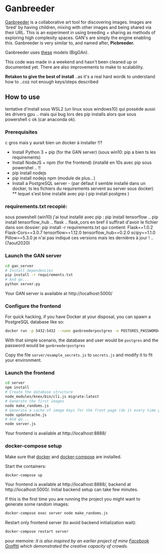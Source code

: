 # Ganbreeder

[Ganbreeder](https://ganbreeder.app) is a collaborative art tool for discovering images. Images are 'bred' by having children, mixing with other images and being shared via their URL. This is an experiment in using breeding + sharing as methods of exploring high complexity spaces. GAN's are simply the engine enabling this. Ganbreeder is very similar to, and named after, **Picbreeder.**

Ganbreeder uses [these](https://tfhub.dev/deepmind/biggan-128/2) models (BigGAn).

This code was made in a weekend and hasn't been cleaned up or documented yet. There are also improvements to make to scalability.

**Retaken to give the best of install** ..as it's a real hard wordk to understand how to ..coz not enough keys/steps described

## How to use
tentative d'install sous WSL2 (un linux sous windows10) qui possède aussi les drivers gpu ..
mais qui bug lors des pip installs alors que sous powershell c ok (car anaconda ok).

### Prerequisites
c gros mais y aurait bien un docker à installer !!?
* Install Python 3 + pip (for the GAN server) (sous win10: pip a bien ts les requirements)
* Install NodeJS + npm (for the frontend) (installé en 10s avec pip sous powershel .. !! 
 * pip install nodejs 
 * pip install nodejs npm (module de plus...)
* Install a PostgreSQL server - (par défaut il semble installé dans un docker, ts les fichiers du requirements  servent au server sous docker)
** lequel s'est bine installé avec pip ( pip install postgres )

### requirements.txt recopié:
sous poweshell (win10) j'ai tout installé avec pip :
pip install tensorflow .. pip install tensorflow_hub .. flask .. flask_cors
en bref il suffirait d'avoir le fichier dans son dossier: pip install -r requirements.txt 
qui contient:
Flask==1.0.2   Flask-Cors==3.0.7   tensorflow==1.12.0   tensorflow_hub==0.2.0   scipy==1.1.0   Pillow==5.3.0
je n'ai pas indiqué ces versions mais les dernières à jour ! .. (7aout2020)


### Launch the GAN server
```bash
cd gan_server
# Install dependencies
pip install -r requirements.txt
# And go...
python server.py
```
Your GAN server is available at http://localhost:5000/

### Configure the frontend
For quick hacking, if you have Docker at your disposal, you can spawn a PostgreSQL database like so:
```bash
docker run -p 5432:5432 --name ganbreederpostgres -e POSTGRES_PASSWORD=ganbreederpostgres -d postgres
```
With that simple scenario, the database and user would be `postgres` and the password would be `ganbreederpostgres`

Copy the file `server/example_secrets.js` to `secrets.js` and modify it to fit your environment.

### Launch the frontend
```bash
cd server
npm install
# Create the database structure
node_modules/knex/bin/cli.js migrate:latest
# Generate the first images
node make_randoms.js
# Generate a cache of image keys for the front page (do it every time you want to update the front page)
node updatecache.js
# And go...
node server.js
```
Your frontend is available at http://localhost:8888/

### docker-compose setup

Make sure that [docker](https://docs.docker.com/install/) and [docker-compose](https://docs.docker.com/compose/install/) are installed.

Start the containers:
```bash
docker-compose up
```
Your frontend is available at http://localhost:8888/, backend at http://localhost:5000/.
Initial backend setup can take few minutes.

If this is the first time you are running the project you might want to generate some random images:
```bash
docker-compose exec server node make_randoms.js
```
Restart only frontend server (to avoid backend initialization wait):
```bash
docker-compose restart server
```

pour memoire: *It is also inspired by an earlier project of mine [Facebook Graffiti](http://www.joelsimon.net/facebook-graffiti.html) which demonstrated the creative capacity of crowds.*
